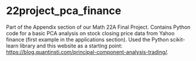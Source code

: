# 22project_pca_finance

Part of the Appendix section of our Math 22A Final Project.
Contains Python code for a basic PCA analysis on stock closing price data from Yahoo finance (first example in the applications section).
Used the Python scikit-learn library and this website as a starting point: https://blog.quantinsti.com/principal-component-analysis-trading/.

